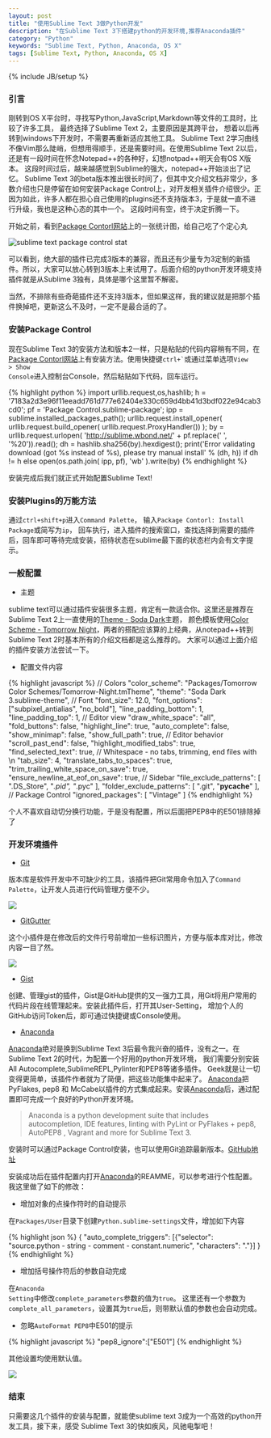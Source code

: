 ```yaml
---
layout: post
title: "使用Sublime Text 3做Python开发"
description: "在Sublime Text 3下搭建python的开发环境,推荐Anaconda插件"
category: "Python"
keywords: "Sublime Text, Python, Anaconda, OS X"
tags: [Sublime Text, Python, Anaconda, OS X]
---
```

{% include JB/setup %}

### 引言

刚转到OS X平台时，寻找写Python,JavaScript,Markdown等文件的工具时，比较了许多工具，
最终选择了Sublime Text 2，主要原因是其跨平台，
想着以后再转到windows下开发时，不需要再重新适应其他工具。
Sublime Text 2学习曲线不像Vim那么陡峭，但想用得顺手，还是需要时间。在使用Sublime Text 2以后，还是有一段时间在怀念Notepad++的各种好，幻想notpad++明天会有OS X版本。
这段时间过后，越来越感觉到Sublime的强大，notepad++开始淡出了记忆。
Sublime Text 3的beta版本推出很长时间了，但其中文介绍文档非常少，多数介绍也只是停留在如何安装Package Control上，对开发相关插件介绍很少。正因为如此，许多人都在担心自己使用的plugins还不支持版本3，于是就一直不进行升级，我也是这种心态的其中一个。
这段时间有空，终于决定折腾一下。

开始之前，看到[Package Contorl网站][]上的一张统计图，给自己吃了个定心丸

<img src="https://dl.dropboxusercontent.com/u/57451074/github/sw897/images/sublime_pc_stat.png" alt="sublime text package control stat">

可以看到，绝大部的插件已完成3版本的兼容，而且还有少量专为3定制的新插件。所以，大家可以放心转到3版本上来试用了。后面介绍的python开发环境支持插件就是从Sublime 3独有，具体是哪个这里暂不解密。

当然，不排除有些奇葩插件还不支持3版本，但如果这样，我的建议就是把那个插件换掉吧，更新这么不及时，一定不是最合适的了。

### 安装Package Control

现在Sublime Text 3的安装方法和版本2一样，只是粘贴的代码内容稍有不同，在[Package Contorl网站][]上有安装方法。使用快捷键<code>ctrl+\`</code>或通过菜单选项<code>View > Show Console</code>进入控制台Console，然后粘贴如下代码，回车运行。

{% highlight python %}
import urllib.request,os,hashlib; h = '7183a2d3e96f11eeadd761d777e62404e330c659d4bb41d3bdf022e94cab3cd0'; pf = 'Package Control.sublime-package'; ipp = sublime.installed_packages_path(); urllib.request.install_opener( urllib.request.build_opener( urllib.request.ProxyHandler()) ); by = urllib.request.urlopen( 'http://sublime.wbond.net/' + pf.replace(' ', '%20')).read(); dh = hashlib.sha256(by).hexdigest(); print('Error validating download (got %s instead of %s), please try manual install' % (dh, h)) if dh != h else open(os.path.join( ipp, pf), 'wb' ).write(by)
{% endhighlight %}

安装完成后我们就正式开始配置Sublime Text!

### 安装Plugins的万能方法

通过<code>ctrl+shift+p</code>进入<code>Command Palette</code>，
输入<code>Package Contorl: Install Package</code>或简写为<code>ip</code>，
回车执行，进入插件的搜索窗口，查找选择到需要的插件后，回车即可等待完成安装，招待状态在sublime最下面的状态栏内会有文字提示。

### 一般配置

* 主题

sublime text可以通过插件安装很多主题，肯定有一款适合你。这里还是推荐在Sublime Text 2上一直使用的[Theme - Soda Dark][]主题，
颜色模板使用[Color Scheme - Tomorrow Night][]，两者的搭配应该算的上经典，从notepad++转到Sublime Text 2时基本所有的介绍文档都是这么推荐的。
大家可以通过上面介绍的插件安装方法尝试一下。


* 配置文件内容

{% highlight javascript %}
// Colors
"color_scheme": "Packages/Tomorrow Color Schemes/Tomorrow-Night.tmTheme",
"theme": "Soda Dark 3.sublime-theme",
// Font
"font_size": 12.0,
"font_options": ["subpixel_antialias", "no_bold"],
"line_padding_bottom": 1,
"line_padding_top": 1,
// Editor view
"draw_white_space": "all",
"fold_buttons": false,
"highlight_line": true,
"auto_complete": false,
"show_minimap": false,
"show_full_path": true,
// Editor behavior
"scroll_past_end": false,
"highlight_modified_tabs": true,
"find_selected_text": true,
// Whitespace - no tabs, trimming, end files with \n
"tab_size": 4,
"translate_tabs_to_spaces": true,
"trim_trailing_white_space_on_save": true,
"ensure_newline_at_eof_on_save": true,
// Sidebar
"file_exclude_patterns":
[
    ".DS_Store",
    "*.pid",
    "*.pyc"
],
"folder_exclude_patterns":
[
    ".git",
    "__pycache__"
],
// Package Control
"ignored_packages":
[
    "Vintage"
]
{% endhighlight %}

个人不喜欢自动切分换行功能，于是没有配置，所以后面把PEP8中的E501排除掉了

### 开发环境插件

* [Git][]

版本库是软件开发中不可缺少的工具，该插件把Git常用命令加入了<code>Command Palette</code>，让开发人员进行代码管理方便不少。

<img src="https://dl.dropboxusercontent.com/u/57451074/github/sw897/images/sublime_git.png">

* [GitGutter][]

这个小插件是在修改后的文件行号前增加一些标识图片，方便与版本库对比，修改内容一目了然。

<img src="https://dl.dropboxusercontent.com/u/57451074/github/sw897/images/sublime_gitgutter.png">

* [Gist][]

创建、管理gist的插件，Gist是GitHub提供的又一强力工具，用Git将用户常用的代码片段在线管理起来。安装此插件后，打开其User-Setting，
增加个人的GitHub访问Token后，即可通过快捷键或Console使用。

* [Anaconda][]

[Anaconda][]绝对是换到Sublime Text 3后最令我兴奋的插件，没有之一。在Sublime Text 2的时代，为配置一个好用的python开发环境，
我们需要分别安装All Autocomplete,SublimeREPL,Pylinter和PEP8等诸多插件。
Geek就是让一切变得更简单，该插件作者就为了简便，把这些功能集中起来了。
[Anaconda][]把PyFlakes, pep8 和 McCabe以插件的方式集成起来。安装[Anaconda][]后，通过配置即可完成一个良好的Python开发环境。

> Anaconda is a python development suite that includes autocompletion, IDE features, linting with PyLint or PyFlakes + pep8, AutoPEP8 , Vagrant and more for Sublime Text 3.

安装时可以通过Package Control安装，也可以使用Git追踪最新版本。[GitHub地址](https://github.com/DamnWidget/anaconda)

安装成功后在插件配置内打开[Anaconda][]的REAMME，可以参考进行个性配置。我这里做了如下的修改：

* 增加对象的点操作符时的自动提示

在<code>Packages/User</code>目录下创建<code>Python.sublime-settings</code>文件，增加如下内容

{% highlight json %}
{
    "auto_complete_triggers": [{"selector": "source.python - string - comment - constant.numeric", "characters": "."}]
}
{% endhighlight %}

* 增加括号操作符后的参数自动完成

在<code>Anaconda Setting</code>中修改<code>complete_parameters</code>参数的值为<code>true</code>。
这里还有一个参数为<code>complete_all_parameters</code>，设置其为<code>true</code>后，则带默认值的参数也会自动完成。

* 忽略<code>AutoFormat PEP8</code>中E501的提示

{% highlight javascript %}
"pep8_ignore":["E501"]
{% endhighlight %}

其他设置均使用默认值。

<img src="https://dl.dropboxusercontent.com/u/57451074/github/sw897/images/sublime_anaconda.png">

### 结束

只需要这几个插件的安装与配置，就能使sublime text 3成为一个高效的python开发工具，接下来，感受 Sublime Text 3的快如疾风，风驰电掣吧！


[Package Contorl网站]: https://sublime.wbond.net
[Theme - Soda Dark]: http://buymeasoda.github.io/soda-theme/
[Color Scheme - Tomorrow Night]: https://github.com/theymaybecoders/sublime-tomorrow-theme
[Anaconda]: https://sublime.wbond.net/packages/Anaconda
[Git]: https://sublime.wbond.net/packages/Git
[GitGutter]: https://sublime.wbond.net/packages/GitGutter
[Gist]: https://sublime.wbond.net/packages/Gist



